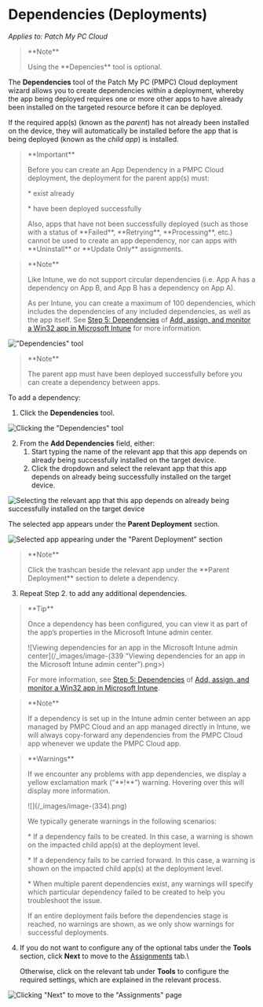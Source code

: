 # Dependencies (Deployments)

_Applies to: Patch My PC Cloud_

> \*\*Note\*\*
>
> Using the \*\*Depencies\*\* tool is optional.

The **Dependencies** tool of the Patch My PC (PMPC) Cloud deployment wizard allows you to create dependencies within a deployment, whereby the app being deployed requires one or more other apps to have already been installed on the targeted resource before it can be deployed.

If the required app(s) (known as the _parent_) has not already been installed on the device, they will automatically be installed before the app that is being deployed (known as the _child app_) is installed.

> \*\*Important\*\*
>
> Before you can create an App Dependency in a PMPC Cloud deployment, the deployment for the parent app(s) must:
>
> \* exist already
>
> \* have been deployed successfully
>
> Also, apps that have not been successfully deployed (such as those with a status of \*\*Failed\*\*, \*\*Retrying\*\*, \*\*Processing\*\*, etc.) cannot be used to create an app dependency, nor can apps with \*\*Uninstall\*\* or \*\*Update Only\*\* assignments.

> \*\*Note\*\*
>
> Like Intune, we do not support circular dependencies (i.e. App A has a dependency on App B, and App B has a dependency on App A).
>
> As per Intune, you can create a maximum of 100 dependencies, which includes the dependencies of any included dependencies, as well as the app itself. See [Step 5: Dependencies](https://learn.microsoft.com/en-us/mem/intune/apps/apps-win32-add#step-5-dependencies) of [Add, assign, and monitor a Win32 app in Microsoft Intune](https://learn.microsoft.com/en-us/mem/intune/apps/apps-win32-add) for more information.

!["Dependencies" tool](../../../../_images/image-\(88\).png)

> \*\*Note\*\*
>
> The parent app must have been deployed successfully before you can create a dependency between apps.

To add a dependency:

1. Click the **Dependencies** tool.

![Clicking the "Dependencies" tool](../../../../_images/image-\(89\).png)

2. From the **Add Dependencies** field, either:
   1. Start typing the name of the relevant app that this app depends on already being successfully installed on the target device.
   2. Click the dropdown and select the relevant app that this app depends on already being successfully installed on the target device.

![Selecting the relevant app that this app depends on already being successfully installed on the target device](../../../../_images/image-\(90\).png)

The selected app appears under the **Parent Deployment** section.

![Selected app appearing under the "Parent Deployment" section](../../../../_images/image-\(91\).png)

> \*\*Note\*\*
>
> Click the trashcan beside the relevant app under the \*\*Parent Deployment\*\* section to delete a dependency.

3. Repeat Step 2. to add any additional dependencies.

> \*\*Tip\*\*
>
> Once a dependency has been configured, you can view it as part of the app’s properties in the Microsoft Intune admin center.
>
> !\[Viewing dependencies for an app in the Microsoft Intune admin center]\(/\_images/image-(339 "Viewing dependencies for an app in the Microsoft Intune admin center").png>)
>
> For more information, see [Step 5: Dependencies](https://learn.microsoft.com/en-us/mem/intune/apps/apps-win32-add#step-5-dependencies) of [Add, assign, and monitor a Win32 app in Microsoft Intune](https://learn.microsoft.com/en-us/mem/intune/apps/apps-win32-add).

> \*\*Note\*\*
>
> If a dependency is set up in the Intune admin center between an app managed by PMPC Cloud and an app managed directly in Intune, we will always copy-forward any dependencies from the PMPC Cloud app whenever we update the PMPC Cloud app.

> \*\*Warnings\*\*
>
> If we encounter any problems with app dependencies, we display a yellow exclamation mark (“\*\*!\*\*”) warning. Hovering over this will display more information.
>
> !\[]\(/\_images/image-(334).png)
>
> We typically generate warnings in the following scenarios:
>
> \* If a dependency fails to be created. In this case, a warning is shown on the impacted child app(s) at the deployment level.
>
> \* If a dependency fails to be carried forward. In this case, a warning is shown on the impacted child app(s) at the deployment level.
>
> \* When multiple parent dependencies exist, any warnings will specify which particular dependency failed to be created to help you troubleshoot the issue.
>
> If an entire deployment fails before the dependencies stage is reached, no warnings are shown, as we only show warnings for successful deployments.

4.  If you do not want to configure any of the optional tabs under the **Tools** section, click **Next** to move to the [Assignments](../cloud-assignments-deployment-tab.md) tab.\\

    Otherwise, click on the relevant tab under **Tools** to configure the required settings, which are explained in the relevant process.

![Clicking "Next" to move to the "Assignments" page](../../../../_images/image-\(92\).png)
